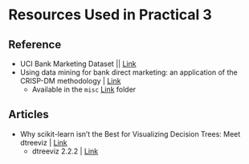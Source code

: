 # Resources Used in Practical 3

## Reference
* UCI Bank Marketing Dataset  || [Link](https://archive.ics.uci.edu/dataset/222/bank+marketing)
* Using data mining for bank direct marketing: an application of the CRISP-DM methodology  |  [Link](https://core.ac.uk/outputs/55616194/?utm_source=pdf&utm_medium=banner&utm_campaign=pdf-decoration-v1)
  * Available in the `misc` [Link](https://github.com/fazeelgm/UCB_ML_AI_PracticalApp_III/tree/main/misc) folder

## Articles
* Why scikit-learn isn’t the Best for Visualizing Decision Trees: Meet dtreeviz | [Link](https://pub.towardsai.net/mathematical-transformations-in-feature-engineering-log-reciprocal-and-power-transforms-5d7a3b7146ac](https://pub.towardsai.net/why-scikit-learn-isnt-the-best-for-visualizing-decision-trees-meet-dtreeviz-30c7997a7bd2))
  * dtreeviz 2.2.2  |  [Link](https://pypi.org/project/dtreeviz/#description)
